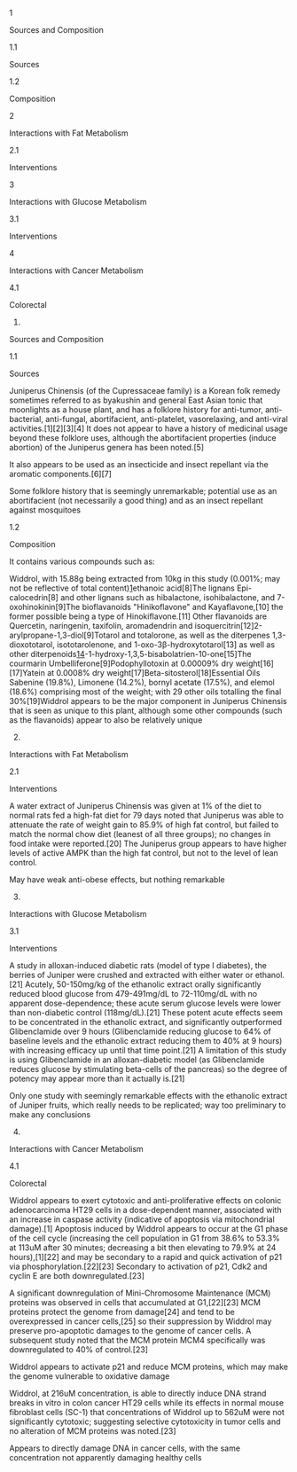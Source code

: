 1

Sources and Composition

1.1

Sources

1.2

Composition

2

Interactions with Fat Metabolism

2.1

Interventions

3

Interactions with Glucose Metabolism

3.1

Interventions

4

Interactions with Cancer Metabolism

4.1

Colorectal

1.

Sources and Composition

1.1

Sources

Juniperus Chinensis (of the Cupressaceae family) is a Korean folk remedy sometimes referred to as byakushin and general East Asian tonic that moonlights as a house plant, and has a folklore history for anti-tumor, anti-bacterial, anti-fungal, abortifacient, anti-platelet, vasorelaxing, and anti-viral activities.[1][2][3][4] It does not appear to have a history of medicinal usage beyond these folklore uses, although the abortifacient properties (induce abortion) of the Juniperus genera has been noted.[5]

It also appears to be used as an insecticide and insect repellant via the aromatic components.[6][7]

Some folklore history that is seemingly unremarkable; potential use as an abortifacient (not necessarily a good thing) and as an insect repellant against mosquitoes

1.2

Composition

It contains various compounds such as:

Widdrol, with 15.88g being extracted from 10kg in this study (0.001%; may not be reflective of total content)[1](4-hydroxy-2-isopropylphenyl)ethanoic acid[8]The lignans Epi-calocedrin[8] and other lignans such as hibalactone, isohibalactone, and 7-oxohinokinin[9]The bioflavanoids "Hinikoflavone" and Kayaflavone,[10] the former possible being a type of Hinokiflavone.[11] Other flavanoids are Quercetin, naringenin, taxifolin, aromadendrin and isoquercitrin[12]2-arylpropane-1,3-diol[9]Totarol and totalorone, as well as the diterpenes 1,3-dioxototarol, isototarolenone, and 1-oxo-3β-hydroxytotarol[13] as well as other diterpenoids[14](+)-1-hydroxy-1,3,5-bisabolatrien-10-one[15]The courmarin Umbelliferone[9]Podophyllotoxin at 0.00009% dry weight[16][17]Yatein at 0.0008% dry weight[17]Beta-sitosterol[18]Essential Oils Sabenine (19.8%), Limonene (14.2%), bornyl acetate (17.5%), and elemol (18.6%) comprising most of the weight; with 29 other oils totalling the final 30%[19]Widdrol appears to be the major component in Juniperus Chinensis that is seen as unique to this plant, although some other compounds (such as the flavanoids) appear to also be relatively unique

2.

Interactions with Fat Metabolism

2.1

Interventions

A water extract of Juniperus Chinensis was given at 1% of the diet to normal rats fed a high-fat diet for 79 days noted that Juniperus was able to attenuate the rate of weight gain to 85.9% of high fat control, but failed to match the normal chow diet (leanest of all three groups); no changes in food intake were reported.[20] The Juniperus group appears to have higher levels of active AMPK than the high fat control, but not to the level of lean control.

May have weak anti-obese effects, but nothing remarkable

3.

Interactions with Glucose Metabolism

3.1

Interventions

A study in alloxan-induced diabetic rats (model of type I diabetes), the berries of Juniper were crushed and extracted with either water or ethanol.[21] Acutely, 50-150mg/kg of the ethanolic extract orally significantly reduced blood glucose from 479-491mg/dL to 72-110mg/dL with no apparent dose-dependence; these acute serum glucose levels were lower than non-diabetic control (118mg/dL).[21] These potent acute effects seem to be concentrated in the ethanolic extract, and significantly outperformed Glibenclamide over 9 hours (Glibenclamide reducing glucose to 64% of baseline levels and the ethanolic extract reducing them to 40% at 9 hours) with increasing efficacy up until that time point.[21] A limitation of this study is using Glibenclamide in an alloxan-diabetic model (as Glibenclamide reduces glucose by stimulating beta-cells of the pancreas) so the degree of potency may appear more than it actually is.[21] 

Only one study with seemingly remarkable effects with the ethanolic extract of Juniper fruits, which really needs to be replicated; way too preliminary to make any conclusions

4.

Interactions with Cancer Metabolism

4.1

Colorectal

Widdrol appears to exert cytotoxic and anti-proliferative effects on colonic adenocarcinoma HT29 cells in a dose-dependent manner, associated with an increase in caspase activity (indicative of apoptosis via mitochondrial damage).[1] Apoptosis induced by Widdrol appears to occur at the G1 phase of the cell cycle (increasing the cell population in G1 from 38.6% to 53.3% at 113uM after 30 minutes; decreasing a bit then elevating to 79.9% at 24 hours),[1][22] and may be secondary to a rapid and quick activation of p21 via phosphorylation.[22][23] Secondary to activation of p21, Cdk2 and cyclin E are both downregulated.[23]

A significant downregulation of Mini-Chromosome Maintenance (MCM) proteins was observed in cells that accumulated at G1,[22][23] MCM proteins protect the genome from damage[24] and tend to be overexpressed in cancer cells,[25] so their suppression by Widdrol may preserve pro-apoptotic damages to the genome of cancer cells. A subsequent study noted that the MCM protein MCM4 specifically was downregulated to 40% of control.[23]

Widdrol appears to activate p21 and reduce MCM proteins, which may make the genome vulnerable to oxidative damage

Widdrol, at 216uM concentration, is able to directly induce DNA strand breaks in vitro in colon cancer HT29 cells while its effects in normal mouse fibroblast cells (SC-1) that concentrations of Widdrol up to 562uM were not significantly cytotoxic; suggesting selective cytotoxicity in tumor cells and no alteration of MCM proteins was noted.[23]

Appears to directly damage DNA in cancer cells, with the same concentration not apparently damaging healthy cells

